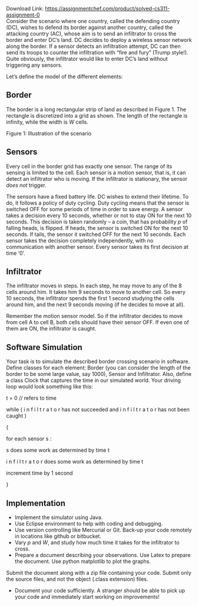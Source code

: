 Download Link: https://assignmentchef.com/product/solved-cs311-assignment-0
<br>
Consider the scenario where one country, called the defending country (DC), wishes to defend its border against another country, called the attacking country (AC), whose aim is to send an infiltrator to cross the border and enter DC’s land. DC decides to deploy a wireless sensor network along the border. If a sensor detects an infiltration attempt, DC can then send its troops to counter the infiltration with “fire and fury” (Trump style!). Quite obviously, the infiltrator would like to enter DC’s land without triggering any sensors.

Let’s define the model of the different elements:

<h2>Border</h2>

The border is a long rectangular strip of land as described in Figure 1. The rectangle is discretized into a grid as shown. The length of the rectangle is infinity, while the width is <em>W </em>cells.

Figure 1: Illustration of the scenario

<h2>Sensors</h2>

Every cell in the border grid has exactly one sensor. The range of its sensing is limited to the cell. Each sensor is a motion sensor, that is, it can detect an infiltrator who is moving. If the infiltrator is stationary, the sensor <em>does not </em>trigger.

The sensors have a fixed battery life. DC wishes to extend their lifetime. To do, it follows a policy of duty cycling. Duty cycling means that the sensor is switched OFF for some periods of time in order to save energy. A sensor takes a decision every 10 seconds, whether or not to stay ON for the next 10 seconds. This decision is taken randomly – a coin, that has probability <em>p </em>of falling heads, is flipped. If heads, the sensor is switched ON for the next 10 seconds. If tails, the sensor it switched OFF for the next 10 seconds. Each sensor takes the decision completely independently, with no communication with another sensor. Every sensor takes its first decision at time ‘0’.

<h2>Infiltrator</h2>

The infiltrator moves in steps. In each step, he may move to any of the 8 cells around him. It takes him 9 seconds to move to another cell. So every 10 seconds, the infiltrator spends the first 1 second studying the cells around him, and the next 9 seconds moving (if he decides to move at all).

Remember the motion sensor model. So if the infiltrator decides to move from cell A to cell B, both cells should have their sensor OFF. If even one of them are ON, the infiltrator is caught.

<h2>Software Simulation</h2>

Your task is to simulate the described border crossing scenario in software. Define classes for each element: Border (you can consider the length of the border to be some large value, say 1000), Sensor and Infiltrator. Also, define a class Clock that captures the time in our simulated world. Your driving loop would look something like this:

t = 0                                //     refers       to time

while ( i n f i l t r a t o r              has not succeeded and         i n f i l t r a t o r      has not been caught )

{

for       each sensor      s :

s does some work as determined by time t

i n f i l t r a t o r              does some work as determined by time t

increment time by 1 second

}

<h2>Implementation</h2>

<ul>

 <li>Implement the simulator using Java.</li>

 <li>Use Eclipse environment to help with coding and debugging.</li>

 <li>Use version controlling like Mercurial or Git. Back-up your code remotely in locations like github or bitbucket.</li>

 <li>Vary <em>p </em>and <em>W</em>, and study how much time it takes for the infiltrator to cross.</li>

 <li>Prepare a document describing your observations. Use Latex to prepare the document. Use python matplotlib to plot the graphs.</li>

</ul>

Submit the document along with a zip file containing your code. Submit only the source files, and not the object (.class extension) files.

<ul>

 <li>Document your code sufficiently. A stranger should be able to pick up your code and immediately start working on improvements!</li>

</ul>